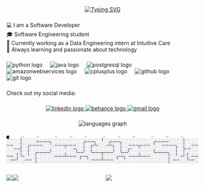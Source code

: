 <p align="center">
  <a href="https://git.io/typing-svg">
    <img src="https://readme-typing-svg.demolab.com?font=Fira+Code&pause=1000&width=435&lines=Hi%2C+my+name+is+Lucas;You're+welcome+%3A))" alt="Typing SVG" />
  </a>
</p>

###

<p align="left">💻 I am a Software Developer<br>🎓 Software Engineering student<br>🏢 Currently working as a Data Engineering intern at Intuitive Care<br>🚀 Always learning and passionate about technology</p>

###

<div align="left">
  <img src="https://cdn.jsdelivr.net/gh/devicons/devicon/icons/python/python-original.svg" height="40" alt="python logo"  />
  <img width="12" />
  <img src="https://cdn.jsdelivr.net/gh/devicons/devicon/icons/java/java-original.svg" height="40" alt="java logo"  />
  <img width="12" />
  <img src="https://cdn.jsdelivr.net/gh/devicons/devicon/icons/postgresql/postgresql-original.svg" height="40" alt="postgresql logo"  />
  <img width="12" />
  <img src="https://cdn.jsdelivr.net/gh/devicons/devicon/icons/amazonwebservices/amazonwebservices-line-wordmark.svg" height="40" alt="amazonwebservices logo"  />
  <img width="12" />
  <img src="https://cdn.jsdelivr.net/gh/devicons/devicon/icons/cplusplus/cplusplus-original.svg" height="40" alt="cplusplus logo"  />
  <img width="12" />
  <img src="https://cdn.simpleicons.org/github/181717" height="40" alt="github logo"  />
  <img width="12" />
  <img src="https://cdn.simpleicons.org/git/F05032" height="40" alt="git logo"  />
</div>

###

<p align="left">Check out my social media:</p>

###

<div align="center">
  <a href="https://www.linkedin.com/in/lucas-d-39087b31b/" target="_blank">
    <img src="https://img.shields.io/static/v1?message=LinkedIn&logo=linkedin&label=&color=0077B5&logoColor=white&labelColor=&style=for-the-badge" height="40" alt="linkedin logo"  />
  </a>
  <a href="https://www.behance.net/lucasrafael87" target="_blank">
    <img src="https://img.shields.io/static/v1?message=Behance&logo=behance&label=&color=1769ff&logoColor=white&labelColor=&style=for-the-badge" height="40" alt="behance logo"  />
  </a>
  <a href="mailto:Lucasrafaeldias7@gmail.com" target="_blank">
    <img src="https://img.shields.io/static/v1?message=Gmail&logo=gmail&label=&color=D14836&logoColor=white&labelColor=&style=for-the-badge" height="40" alt="gmail logo"  />
  </a>
</div>

###

<div align="center">
  <img src="https://github-readme-stats.vercel.app/api/top-langs?username=Lucasrrafael&locale=en&hide_title=false&layout=compact&card_width=320&langs_count=6&theme=radical&hide_border=false&order=2" height="150" alt="languages graph"  />
</div>

###

<picture>
  <source media="(prefers-color-scheme: dark)" srcset="https://raw.githubusercontent.com/Lucasrrafael/Lucasrrafael/output/pacman-contribution-graph-dark.svg">
  <source media="(prefers-color-scheme: light)" srcset="https://raw.githubusercontent.com/Lucasrrafael/Lucasrrafael/output/pacman-contribution-graph.svg">
  <img alt="pacman contribution graph" src="https://raw.githubusercontent.com/Lucasrrafael/Lucasrrafael/output/pacman-contribution-graph.svg">
</picture>

###

<img align="left" height="200" src="https://media1.tenor.com/m/C055651qVfoAAAAd/typing-cat-keyboard-cat.gif"  />

###

<img align="left" height="180" src="https://media1.tenor.com/m/g3y2q5VQxvAAAAAd/cat-computer.gif"  />

###

<div align="center">
  <img height="210" src="https://media1.tenor.com/m/lDoAH0dehbIAAAAC/cat-mouse.gif"  />
</div>